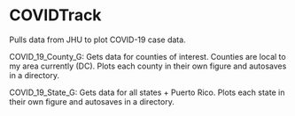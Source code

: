 # COVIDTrack
Pulls data from JHU to plot COVID-19 case data.  

COVID_19_County_G: Gets data for counties of interest.  Counties are local to my area currently (DC).  Plots each county in their own figure and autosaves in a directory. 

COVID_19_State_G: Gets data for all states + Puerto Rico.  Plots each state in their own figure and autosaves in a directory. 

